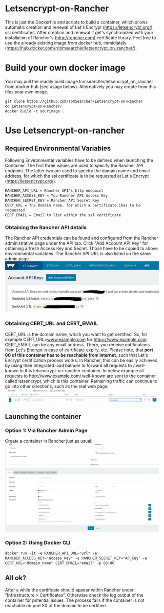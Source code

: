 # Letsencrypt-on-Rancher
This is just the Dockerfile and scripts to build a container, which allows automatic creation and renewal of Let's Encrypt (https://letsencrypt.org/) ssl certificates. After creation and renewal it get's synchronized with your installation of Rancher's (http://rancher.com) certificate library. Feel free to use the already existing image from docker hub, immidiately (https://hub.docker.com/r/tomsearcher/letsencrypt_on_rancher/). 


# Build your own docker image 
You may pull the readily build image tomsearcher/letsencrypt_on_rancher from docker hub (see usage below).
Alternatively you may create from this files your own image.

```
git clone https://github.com/TomSearcher/Letsencrypt-on-Rancher
cd Letsencrypt-on-Rancher/
docker build -t yourimage .
```

# Use Letsencrypt-on-rancher

## Required Environmental Variables
Following Environmental variables have to be defined when launching the Container. The first three values are used to specify the Rancher API endpoint. The latter two are used to specify the domain name and email address, for which the ssl certificate is to be requested at Let's Encrypt (https://letsencrypt.org/).

```
RANCHER_API_URL = Rancher API's http endpoint 
RANCHER_ACCESS_KEY = You Rancher API Access Key
RANCHER_SECRET_KEY = Rancher API Secret Key
CERT_URL = The Domain name, for which a certificate ihas to be requested
CERT_EMAIL = Email to list within the ssl certificate
```
### Obtaining the Rancher API details

The Rancher API credentials can be found and configured from the Rancher administrative page under the API tab. Click "Add Account API Key" for obtaining a fresh Access Key and Secret. Those have to be copied to above environmental variables. The Rancher API URL is also listed on the same admin page.
![alt tag](https://raw.githubusercontent.com/TomSearcher/Letsencrypt-on-Rancher/master/rancher_api.PNG)

### Obtaining CERT_URL and CERT_EMAIL

CERT_URL is the domain name, which you want to get certified. So, for example CERT_URL=www.example.com for https://www.example.com. CERT_EMAIL can be any email address. There, you receive notifications from Let's Encrypt in case of certificate expiry, etc. Please note,  that **port 80 of this container has to be reachable from internet**, such that Let's Encrypt certification process works.
In Rancher, this can be easily achieved, by using their integrated load balncer to forward all requests to /.well-known to this letsencrypt-on-rancher container. In below example all requests to http://www.example.com/.well-known are sent to the container called letsencrypt, which is this container. Remaining traffic can continue to go into other directions, such as the real web page.
![alt tag](https://raw.githubusercontent.com/TomSearcher/Letsencrypt-on-Rancher/master/rancher_lb.PNG)

## Launching the container

### Option 1: Via Rancher Admin Page
Create a container in Rancher just as usual:
![alt tag](https://raw.githubusercontent.com/TomSearcher/Letsencrypt-on-Rancher/master/rancher_example.PNG)

### Option 2: Using Docker CLI
```
docker run -it -e RANCHER_API_URL="url" -e RANCHER_ACCESS_KEY="access_Key" -e RANCHER_SECRET_KEY="AP_Key" -e CERT_URL="domain_name" CERT_EMAIL="email" -p 80:80
```

## All ok?
After a while the certificate should appear within Rancher under "Infrastructure > Certificates". Otherwise check the log output of the container for potential issues. The process fails if the container is not reachable on port 80 of the domain to be certified.
